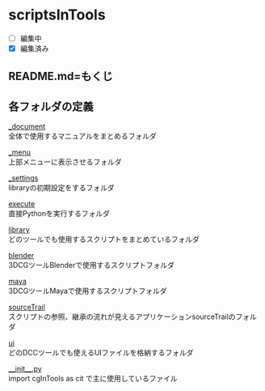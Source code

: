 # scriptsInTools
- [ ] 編集中
- [x] 編集済み

## README.md=もくじ 
## 各フォルダの定義

[\_document](./_document/README.md)  
全体で使用するマニュアルをまとめるフォルダ

[\_menu](./_menu/README.md)  
上部メニューに表示させるフォルダ

[\_settings](./_settings/README.md)  
libraryの初期設定をするフォルダ

[execute](./execute/README.md)  
直接Pythonを実行するフォルダ

[library](./library/README.md)  
どのツールでも使用するスクリプトをまとめているフォルダ

[blender](./blender/README.md)  
3DCGツールBlenderで使用するスクリプトフォルダ

[maya](./maya/README.md)  
3DCGツールMayaで使用するスクリプトフォルダ

[sourceTrail](./sourceTrail/README.md)  
スクリプトの参照、継承の流れが見えるアプリケーションsourceTrailのフォルダ

[ui](./ui/README.md)  
どのDCCツールでも使えるUIファイルを格納するフォルダ

[\_\_init\_\_.py](./_document/init.md)  
import cgInTools as cit で主に使用しているファイル

